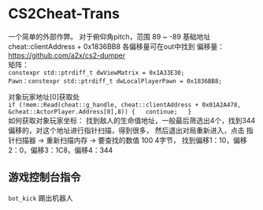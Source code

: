 ﻿# CS2Cheat-Trans
一个简单的外部作弊。
对于俯仰角pitch，范围 89 ~ -89 
基础地址 cheat::clientAddress + 0x1836BB8
各偏移量可在out中找到
偏移量： https://github.com/a2x/cs2-dumper  
矩阵：  
`constexpr std::ptrdiff_t dwViewMatrix = 0x1A33E30;`  
`Pawn：constexpr std::ptrdiff_t dwLocalPlayerPawn = 0x1836BB8;`

对象玩家地址[0]获取处  
`if (!mem::Read(cheat::g_handle, cheat::clientAddress + 0x01A2A478, &cheat::ActorPlayer.Address[0],8)) {  
	continue;  
}`  
如何获取对象玩家坐标：
找到敌人的生命值地址，一般最后筛选出4个，找到344偏移的，对这个地址进行指针扫描，得到很多，
然后退出对局重新进入，点击 指针扫描器 -> 重新扫描内存 -> 要查找的数值 100 4字节，
找到偏移1：10，偏移2：0，偏移3：1C8，偏移4：344

## 游戏控制台指令
`bot_kick` 踢出机器人
